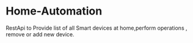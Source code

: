 # Home-Automation
 RestApi to Provide list of all Smart devices at home,perform operations , remove or add new device. 
